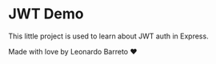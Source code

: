 # JWT Demo

This little project is used to learn about JWT auth in Express.

Made with love by Leonardo Barreto :heart:
